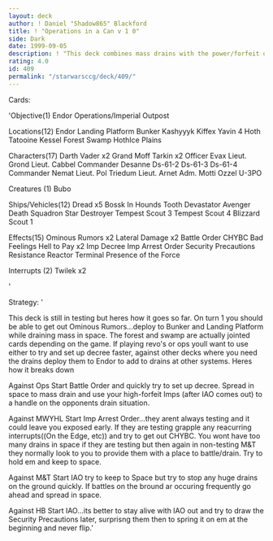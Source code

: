 ```yaml
---
layout: deck
author: ! Daniel "Shadow865" Blackford
title: ! "Operations in a Can v 1 0"
side: Dark
date: 1999-09-05
description: ! "This deck combines mass drains with the power/forfeit of Imp scrubs and Imp Arrest Order."
rating: 4.0
id: 409
permalink: "/starwarsccg/deck/409/"
---
```

Cards: 

'Objective(1)
Endor Operations/Imperial Outpost

Locations(12)
Endor
Landing Platform
Bunker
Kashyyyk
Kiffex
Yavin 4
Hoth
Tatooine
Kessel
Forest
Swamp
HothIce Plains

Characters(17)
Darth Vader x2
Grand Moff Tarkin x2
Officer Evax
Lieut. Grond
Lieut. Cabbel
Commander Desanne
Ds-61-2
Ds-61-3
Ds-61-4
Commander Nemat
Lieut. Pol Triedum
Lieut. Arnet
Adm. Motti
Ozzel
U-3PO

Creatures (1)
Bubo

Ships/Vehicles(12)
Dread x5
Bossk In Hounds Tooth
Devastator
Avenger
Death Squadron Star Destroyer
Tempest Scout 3
Tempest Scout 4
Blizzard Scout 1

Effects(15)
Ominous Rumors x2
Lateral Damage x2
Battle Order
CHYBC
Bad Feelings
Hell to Pay x2
Imp Decree
Imp Arrest Order
Security Precautions
Resistance
Reactor Terminal
Presence of the Force

Interrupts (2)
Twilek x2




'

Strategy: '

This deck is still in testing but heres how it goes so far. On turn 1 you should be able to get out Ominous Rumors...deploy to Bunker and Landing Platform while draining mass in space. The forest and swamp are actually jointed cards depending on the game. If playing revo's or ops youll want to use either to try and set up decree faster, against other decks where you need the drains deploy them to Endor to add to drains at other systems. Heres how it breaks down

Against Ops Start Battle Order and quickly try to set up decree. Spread in space to mass drain and use your high-forfeit Imps (after IAO comes out) to a handle on the opponents drain situation.

Against MWYHL Start Imp Arrest Order...they arent always testing and it could leave you exposed early. If they are testing grapple any reacurring interrupts((On the Edge, etc)) and try to get out CHYBC. You wont have too many drains in space if they are testing but then again in non-testing M&T they normally look to you to provide them with a place to battle/drain. Try to hold em and keep to space.

Against M&T Start IAO try to keep to Space but try to stop any huge drains on the ground quickly. If battles on the bround ar occuring frequently go ahead and spread in space.

Against HB Start IAO...its better to stay alive with IAO out and try to draw the Security Precautions later, surprisng them then to spring it on em at the beginning and never flip.'
